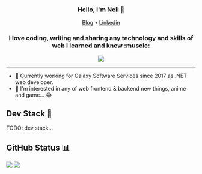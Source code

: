 <h3 align="center">Hello, I'm Neil 👋</h3>

<p align="center">
  <a href="https://thinkinmd.com">Blog</a> •
  <a href="https://www.linkedin.com/in/neil-tsai-791917132">Linkedin</a>
</p>

<h3 align="center">I love coding, writing and sharing any technology and skills of web I learned and knew :muscle:</h3>

<div align="center">
  <img src="https://komarev.com/ghpvc/?username=cdcd72&color=ff69b4" />
</div>

---

* :office: Currently working for Galaxy Software Services since 2017 as .NET web developer.
* 🌟 I'm interested in any of web frontend & backend new things, anime and game... 😂

## Dev Stack 🧰

TODO: dev stack...

## GitHub Status 📊

<div>
  <img src="https://github-readme-stats.vercel.app/api?username=cdcd72&show_icons=true&theme=dracula&bg_color=21262D&hide_border=true" />
  <img src="https://github-readme-stats.vercel.app/api/wakatime?username=cdcd72&theme=dracula&bg_color=21262D&hide_border=true" />
</div>
